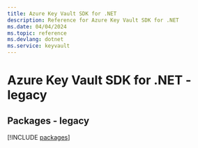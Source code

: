```yaml
---
title: Azure Key Vault SDK for .NET
description: Reference for Azure Key Vault SDK for .NET
ms.date: 04/04/2024
ms.topic: reference
ms.devlang: dotnet
ms.service: keyvault
---
```

# Azure Key Vault SDK for .NET - legacy
## Packages - legacy
[!INCLUDE [packages](key-vault-index.md)]